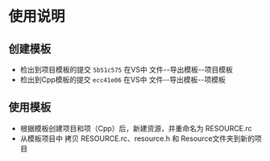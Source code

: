 # 使用说明

## 创建模板
- 检出到项目模板的提交 `5b51c575`
  在VS中 文件--导出模板--项目模板
- 检出到Cpp模板的提交 `ecc41e06`
  在VS中 文件--导出模板--项模板

## 使用模板
- 根据模板创建项目和项（Cpp）后，新建资源，并重命名为 RESOURCE.rc
- 从模板项目中 拷贝 RESOURCE.rc、resource.h 和 Resource文件夹到新的项目

